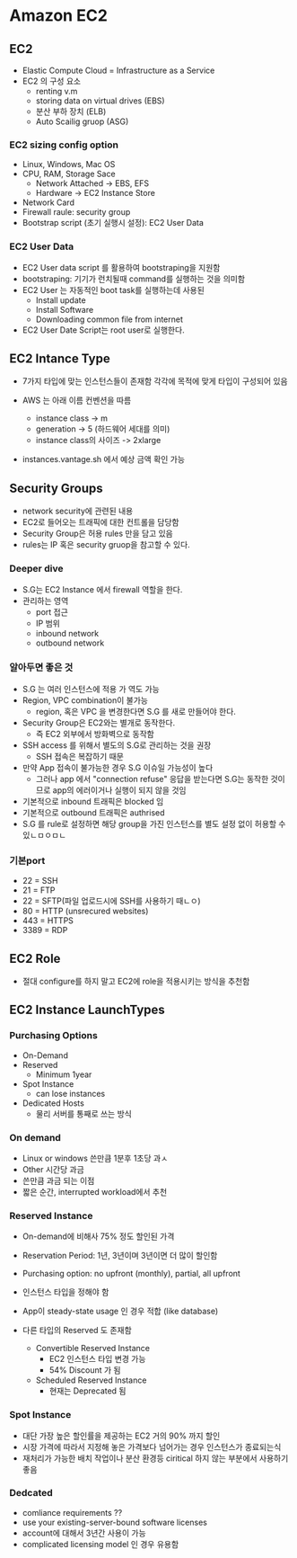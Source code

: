 # Amazon EC2

## EC2

- Elastic Compute Cloud = Infrastructure as a Service
- EC2 의 구성 요소
  - renting v.m 
  - storing data on virtual drives (EBS)
  - 분산 부하 장치 (ELB)
  - Auto Scailig gruop (ASG)

### EC2 sizing config option

- Linux, Windows, Mac OS
- CPU, RAM, Storage Sace 
  - Network Attached -> EBS, EFS
  - Hardware -> EC2 Instance Store 
- Network Card 
- Firewall raule: security group
- Bootstrap script (초기 실행시 설정): EC2 User Data

### EC2 User Data

- EC2 User data script 를 활용하여 bootstraping을 지원함
- bootstraping: 기기가 런치될때 command를 실행하는 것을 의미함 
- EC2 User 는 자동적인 boot task를 실행하는데 사용된
  - Install update
  - Install Software
  - Downloading common file from internet
- EC2 User Date Script는 root user로 실행한다.


## EC2 Intance Type

- 7가지 타입에 맞는 인스턴스들이 존재함 각각에 목적에 맞게 타입이 구성되어 있음
- AWS 는 아래 이름 컨벤션을 따름
  - instance class -> m
  - generation -> 5 (하드웨어 세대를 의미)
  - instance class의 사이즈 -> 2xlarge

- instances.vantage.sh 에서 예상 금액 확인 가능

## Security Groups

- network security에 관련된 내용
- EC2로 들어오는 트래픽에 대한 컨트롤을 담당함
- Security Group은 허용 rules 만을 담고 있음
- rules는 IP 혹은 security gruop을 참고할 수 있다.

### Deeper dive

- S.G는 EC2 Instance 에서 firewall 역할을 한다.
- 관리하는 영역
  - port 접근
  - IP 범위
  - inbound network 
  - outbound network

### 알아두면 좋은 것

- S.G 는 여러 인스턴스에 적용 가 역도 가능
- Region, VPC combination이 불가능
  - region, 혹은 VPC 을 변경한다면 S.G 를 새로 만들어야 한다.
- Security Group은 EC2와는 별개로 동작한다. 
  - 즉 EC2 외부에서 방화벽으로 동작함
- SSH access 를 위해서 별도의 S.G로 관리하는 것을 권장
  - SSH 접속은 복잡하기 때문
- 만약 App 접속이 불가능한 경우 S.G 이슈일 가능성이 높다
  - 그러나 app 에서 "connection refuse" 응답을 받는다면 S.G는 동작한 것이므로 app의 에러이거나 실행이 되지 않을 것임
- 기본적으로 inbound 트래픽은 blocked 임
- 기본적으로 outbound 트래픽은 authrised 
- S.G 를 rule로 설정하면 해당 group을 가진 인스턴스를 별도 설정 없이 허용할 수 있ㄴㅁㅇㅁㄴ

### 기본port

- 22 = SSH
- 21 = FTP
- 22 = SFTP(파일 업로드시에 SSH를 사용하기 때ㄴㅇ)
- 80 = HTTP (unsrecured websites)
- 443 = HTTPS
- 3389 = RDP

## EC2 Role

- 절대 configure를 하지 말고 EC2에 role을 적용시키는 방식을 추천함



## EC2 Instance LaunchTypes

### Purchasing Options

- On-Demand
- Reserved
  - Minimum 1year
- Spot Instance
  - can lose instances
- Dedicated Hosts
  - 물리 서버를 통째로 쓰는 방식

### On demand

- Linux or windows 쓴만큼 1분후 1초당 과ㅅ
- Other 시간당 과금
- 쓴만큼 과금 되는 이점
- 짧은 순간, interrupted workload에서 추천 

### Reserved Instance 

- On-demand에 비해사 75% 정도 할인된 가격
- Reservation Period: 1년, 3년이며 3년이면 더 많이 할인함
- Purchasing option: no upfront (monthly), partial, all upfront
- 인스턴스 타입을 정해야 함
- App이 steady-state usage 인 경우 적합 (like database)

- 다른 타입의 Reserved 도 존재함
  - Convertible Reserved Instance
    - EC2 인스턴스 타입 변경 가능
    - 54% Discount 가 됨
  - Scheduled Reserved Instance
    - 현재는 Deprecated 됨

### Spot Instance

- 대단 가장 높은 할인률을 제공하는 EC2 거의 90% 까지 할인
- 시장 가격에 따라서 지정해 놓은 가격보다 넘어가는 경우 인스턴스가 종료되는식
- 재처리가 가능한 배치 작업이나 분산 환경등 ciritical 하지 않는 부분에서 사용하기 좋음

### Dedcated 

- comliance requirements ??
- use your existing-server-bound software licenses
- account에 대해서 3년간 사용이 가능
- complicated licensing model 인 경우 유용함